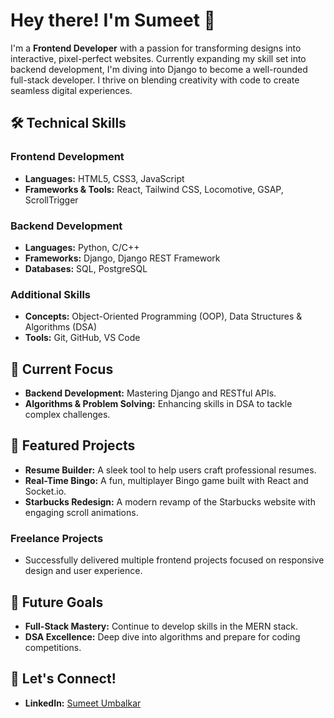 # Hey there! I'm Sumeet 👋

I'm a **Frontend Developer** with a passion for transforming designs into interactive, pixel-perfect websites. Currently expanding my skill set into backend development, I'm diving into Django to become a well-rounded full-stack developer. I thrive on blending creativity with code to create seamless digital experiences.

## 🛠️ Technical Skills

### Frontend Development
- **Languages:** HTML5, CSS3, JavaScript
- **Frameworks & Tools:** React, Tailwind CSS, Locomotive, GSAP, ScrollTrigger

### Backend Development
- **Languages:** Python, C/C++
- **Frameworks:** Django, Django REST Framework
- **Databases:** SQL, PostgreSQL

### Additional Skills
- **Concepts:** Object-Oriented Programming (OOP), Data Structures & Algorithms (DSA)
- **Tools:** Git, GitHub, VS Code

## 🌱 Current Focus
- **Backend Development:** Mastering Django and RESTful APIs.
- **Algorithms & Problem Solving:** Enhancing skills in DSA to tackle complex challenges.

## 🎨 Featured Projects
- **Resume Builder:** A sleek tool to help users craft professional resumes.
- **Real-Time Bingo:** A fun, multiplayer Bingo game built with React and Socket.io.
- **Starbucks Redesign:** A modern revamp of the Starbucks website with engaging scroll animations.

### Freelance Projects
- Successfully delivered multiple frontend projects focused on responsive design and user experience.

## 🎯 Future Goals
- **Full-Stack Mastery:** Continue to develop skills in the MERN stack.
- **DSA Excellence:** Deep dive into algorithms and prepare for coding competitions.

## 🔗 Let's Connect!
- **LinkedIn:** [Sumeet Umbalkar](https://linkedin.com/in/sumeet-umbalkar)
